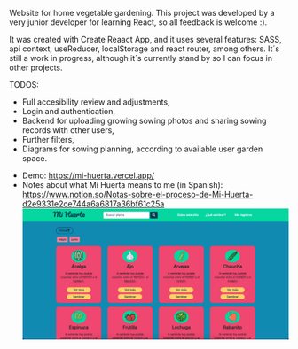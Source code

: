 Website for home vegetable gardening. This project was developed by a very junior developer for learning React, so all feedback is welcome :).

It was created with Create Reaact App, and it uses several features: SASS, api context, useReducer, localStorage and react router, among others. It´s still a work in progress, although it´s currently stand by so I can focus in other projects.

TODOS:
 - Full accesibility review and adjustments,
 - Login and authentication,
 - Backend for uploading growing sowing photos and sharing sowing records with other users,
 - Further filters,
 - Diagrams for sowing planning, according to available user garden space. 

* Demo: https://mi-huerta.vercel.app/
* Notes about what Mi Huerta means to me (in Spanish): https://www.notion.so/Notas-sobre-el-proceso-de-Mi-Huerta-d2e9331e2ce744a6a6817a36bf61c25a
![Desktop vew of State page](public/demo-imgs/desktop-view-StartPage.png)

